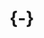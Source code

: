 # {-}

[pandoc-markdown]: https://pandoc.org/MANUAL.html#pandocs-markdown
[r-markdown]: https://rmarkdown.rstudio.com/
[ggplot2]: https://ggplot2.tidyverse.org/
[lme4]: https://cran.r-project.org/web/packages/lme4/vignettes/lmer.pdf
[version-control]: https://peerj.com/preprints/3159/
[rstudio-r-projects]: https://support.rstudio.com/hc/en-us/articles/200526207-Using-Projects
[styler-pkg]: http://styler.r-lib.org/
[r-style-guide]: https://style.tidyverse.org/
[r-style-guide-files]: https://style.tidyverse.org/files.html

[config-email]: mailto:gvwilson@third-bit.com
[config-repo]: https://github.com/merely-useful/merely-useful.github.io/
[yaml]: https://bookdown.org/yihui/rmarkdown/html-document.html
[tinytex]: https://yihui.name/tinytex/
[chunk-label]: https://yihui.name/knitr/options/#chunk-options
[rmd-documentation]: https://bookdown.org/yihui/rmarkdown/html-document.html#appearance-and-style
[bootswatch]: https://bootswatch.com/3/
[usethis]: https://usethis.r-lib.org/
[r-here-pkg]: https://here.r-lib.org/

[advanced-r-performance]: http://adv-r.had.co.nz/Performance.html
[ally-skills]: https://frameshiftconsulting.com/ally-skills-workshop/
[anscombe-datasaurus]: https://blog.revolutionanalytics.com/2017/05/the-datasaurus-dozen.html
[at]: https://en.wikipedia.org/wiki/At_(command)

[bibtex]: http://www.bibtex.org/
[branch-per-feature]: https://www.atlassian.com/git/tutorials/comparing-workflows/feature-branch-workflow
[broman-packages]: https://kbroman.org/pkg_primer/
[build-tools]: https://en.wikipedia.org/wiki/List_of_build_automation_software

[capes-gerard]: https://github.com/gcapes
[captain-awkward]: https://captainawkward.com/
[carpentries]: https://carpentries.org/
[caulfield-chorus]: https://hapgood.us/2016/05/13/choral-explanations/
[charles-rules]: http://geekfeminism.wikia.com/wiki/Charles%27_Rules_of_Argument
[choose-license]: http://choosealicense.com/
[climate-api]: http://data.worldbank.org/developers/climate-data-api
[code-smells-and-feels]: https://github.com/jennybc/code-smells-and-feels
[conda]: https://conda.io/
[covenant]: https://www.contributor-covenant.org
[cran]: https://cran.r-project.org/
[creative-commons]: https://creativecommons.org/
[cron]: https://en.wikipedia.org/wiki/Cron
[curb-cuts]: https://medium.com/@mosaicofminds/the-curb-cut-effect-how-making-public-spaces-accessible-to-people-with-disabilities-helps-everyone-d69f24c58785

[dc]: https://datacarpentry.org/
[docker]: https://en.wikipedia.org/wiki/Docker_(software)
[dryad]: https://datadryad.org/
[dursi-jonathan]: https://www.dursi.ca/
[dursi-pattern-rules]: https://github.com/ljdursi/make_pattern_rules

[f1000-research]: https://f1000research.com/
[figshare]: https://figshare.com/

[gdb]: https://www.gnu.org/software/gdb
[geek-feminism]: http://geekfeminism.wikia.com/
[github]: http://github.com
[github-zenodo-tutorial]: https://guides.github.com/activities/citable-code/
[gnu-make]: http://www.gnu.org/software/make/
[gnu-make-other-vars]: https://www.gnu.org/software/make/manual/html_node/Special-Variables.html
[go-fair]: https://www.go-fair.org/fair-principles/
[gutenberg]: https://www.gutenberg.org/

[huff-testing]: https://github.com/katyhuff/python-testing

[ini-format]: https://en.wikipedia.org/wiki/INI_file
[insight]: https://www.insightdatascience.com/
[intellij-idea]: https://www.jetbrains.com/idea/

[joss]: https://joss.theoj.org/
[jupyter]: http://jupyter.org/

[lbyl-vs-eafp]: https://blogs.msdn.microsoft.com/pythonengineering/2016/06/29/idiomatic-python-eafp-versus-lbyl/
[lint]: https://en.wikipedia.org/wiki/Lint_(software)

[make]: https://www.gnu.org/software/make/
[markdown]: https://en.wikipedia.org/wiki/Markdown
[mertz-documentation]: https://realpython.com/documenting-python-code/
[model-coc]: http://geekfeminism.wikia.com/wiki/Conference_anti-harassment/Policy

[noller-a-lot-happens]: http://jessenoller.com/blog/2015/9/27/a-lot-happens
[noller-sequel]: http://jessenoller.com/blog/2015/10/31/community-boundaries

[orcid]: https://orcid.org/
[orwells-rules]: https://en.wikipedia.org/wiki/Politics_and_the_English_Language#Remedy_of_Six_Rules
[osi-license-list]: http://opensource.org/licenses
[osf]: https://osf.io/

[pentium-div-bug]: https://en.wikipedia.org/wiki/Pentium_FDIV_bug
[pep-8]: https://www.python.org/dev/peps/pep-0008/
[pypi]: https://pypi.org/
[python-102]: https://python-102.readthedocs.io/
[python-exceptions]: https://docs.python.org/3/library/exceptions.html#exception-hierarchy
[pytest]: http://pytest.org/
[pytest-mpl]: https://github.com/matplotlib/pytest-mpl

[r-markdown]: https://rmarkdown.rstudio.com/
[readthedocs]: https://docs.readthedocs.io/en/latest/
[requests]: http://docs.python-requests.org
[rstudio-cloud]: https://rstudio.cloud/
[rstudio-ide]: https://www.rstudio.com/products/rstudio/
[roxygen-md]: https://cran.r-project.org/web/packages/roxygen2/vignettes/markdown.html

[setuptools]: https://setuptools.readthedocs.io/
[snakemake]: https://snakemake.readthedocs.io/
[sphinx]: http://www.sphinx-doc.org/en/master/
[srinath-ashwin]: https://ccit.clemson.edu/research/researcher-profiles/ashwin-srinath/
[stack-exchange-data-explorer]: https://data.stackexchange.com/
[stack-overflow-good-question]: https://stackoverflow.com/help/how-to-ask
[stack-overflow]: https://stackoverflow.com/
[stack-printer]: http://www.stackprinter.com/
[swc]: http://software-carpentry.org
[swc-git]: https://swcarpentry.github.io/git-novice/
[swc-make]: https://github.com/swcarpentry/make-novice
[swc-python]: https://swcarpentry.github.io/python-novice-inflammation/
[swc-r]: https://swcarpentry.github.io/r-novice-gapminder/
[swc-shell]: https://swcarpentry.github.io/shell-novice/

[tdda-site]: http://www.tdda.info/
[tf-idf]: https://en.wikipedia.org/wiki/Tf%E2%80%93idf
[tldr-gpl]: https://tldrlegal.com/license/gnu-general-public-license-v3-(gpl-3)
[travis-ci]: https://travis-ci.org/
[troy-meetings]: https://chelseatroy.com/2018/03/29/why-do-remote-meetings-suck-so-much/
[tyranny-structurelessness]: http://www.jofreeman.com/joreen/tyranny.htm

[unpaywall]: http://unpaywall.org/

[vanderplas-licensing]: http://www.astrobetter.com/blog/2014/03/10/the-whys-and-hows-of-licensing-scientific-code/
[vs-code]: https://code.visualstudio.com/

[wickham-packages]: http://r-pkgs.had.co.nz/
[wikipedia-iso-country]: http://en.wikipedia.org/wiki/ISO_3166-1_alpha-3
[wing-ide]: https://wingware.com/
[womens-pockets]: https://pudding.cool/2018/08/pockets/
[womens-pockets-data]: https://github.com/the-pudding/data/blob/master/pockets/README.md

[xcode]: https://developer.apple.com/xcode/ide/
[xkcd-duty-calls]: https://xkcd.com/386/

[zenodo]: https://zenodo.org/
[zipfs-law]: http://en.wikipedia.org/wiki/Zipf%27s_law

